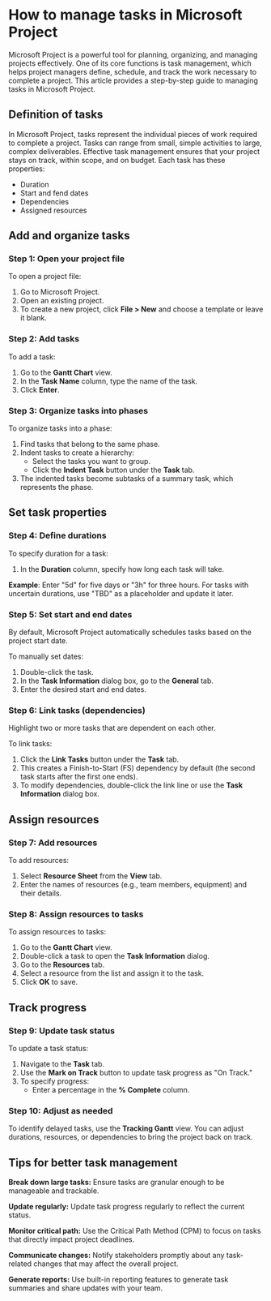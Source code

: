 # How to manage tasks in Microsoft Project

Microsoft Project is a powerful tool for planning, organizing, and managing projects effectively. One of its core functions is task management, which helps project managers define, schedule, and track the work necessary to complete a project. This article provides a step-by-step guide to managing tasks in Microsoft Project.


## Definition of tasks

In Microsoft Project, tasks represent the individual pieces of work required to complete a project. Tasks can range from small, simple activities to large, complex deliverables. Effective task management ensures that your project stays on track, within scope, and on budget.
Each task has these properties: 

- Duration 
- Start and fend dates
- Dependencies
- Assigned resources

## Add and organize tasks

### Step 1: Open your project file

To open a project file:

1. Go to Microsoft Project.
2. Open an existing project.
3. To create a new project, click **File > New** and choose a template or leave it blank.

### Step 2: Add tasks

To add a task:

1. Go to the **Gantt Chart** view.
2. In the **Task Name** column, type the name of the task.
3. Click **Enter**.

### Step 3: Organize tasks into phases

To organize tasks into a phase:

1. Find tasks that belong to the same phase.
2. Indent tasks to create a hierarchy:
   - Select the tasks you want to group.
   - Click the **Indent Task** button under the **Task** tab.
3. The indented tasks become subtasks of a summary task, which represents the phase.

## Set task properties

### Step 4: Define durations

To specify duration for a task:

1. In the **Duration** column, specify how long each task will take.

**Example**: Enter "5d" for five days or "3h" for three hours. For tasks with uncertain durations, use "TBD" as a placeholder and update it later.

### Step 5: Set start and end dates
By default, Microsoft Project automatically schedules tasks based on the project start date.

To manually set dates:

1. Double-click the task.
2. In the **Task Information** dialog box, go to the **General** tab.
3. Enter the desired start and end dates.

### Step 6: Link tasks (dependencies)
Highlight two or more tasks that are dependent on each other.

To link tasks:

1. Click the **Link Tasks** button under the **Task** tab.
2. This creates a Finish-to-Start (FS) dependency by default (the second task starts after the first one ends).
3. To modify dependencies, double-click the link line or use the **Task Information** dialog box.


## Assign resources

### Step 7: Add resources

To add resources:

1. Select **Resource Sheet** from the **View** tab.
2. Enter the names of resources (e.g., team members, equipment) and their details.

### Step 8: Assign resources to tasks

To assign resources to tasks:

1. Go to the **Gantt Chart** view. 
2. Double-click a task to open the **Task Information** dialog. 
3. Go to the **Resources** tab.
4. Select a resource from the list and assign it to the task.
5. Click **OK** to save.


## Track progress 

### Step 9: Update task status 

To update a task status:

1. Navigate to the **Task** tab.
2. Use the **Mark on Track** button to update task progress as "On Track."
3. To specify progress: 
   - Enter a percentage in the **% Complete** column.

### Step 10: Adjust as needed
To identify delayed tasks, use the **Tracking Gantt** view. You can adjust durations, resources, or dependencies to bring the project back on track.


## Tips for better task management

**Break down large tasks:** Ensure tasks are granular enough to be manageable and trackable.

**Update regularly:** Update task progress regularly to reflect the current status.

**Monitor critical path:** Use the Critical Path Method (CPM) to focus on tasks that directly impact project deadlines.

**Communicate changes:** Notify stakeholders promptly about any task-related changes that may affect the overall project.

**Generate reports:** Use built-in reporting features to generate task summaries and share updates with your team.